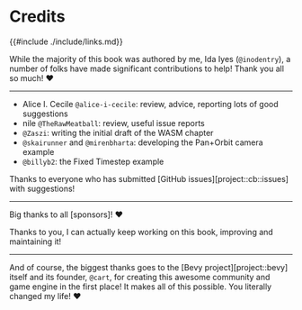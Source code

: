 # Credits

{{#include ./include/links.md}}

While the majority of this book was authored by me, Ida Iyes (`@inodentry`),
a number of folks have made significant contributions to help! Thank you
all so much! ❤️

---

 - Alice I. Cecile `@alice-i-cecile`: review, advice, reporting lots of good suggestions
 - nile `@TheRawMeatball`: review, useful issue reports
 - `@Zaszi`: writing the initial draft of the WASM chapter
 - `@skairunner` and `@mirenbharta`: developing the Pan+Orbit camera example
 - `@billyb2`: the Fixed Timestep example

Thanks to everyone who has submitted [GitHub issues][project::cb::issues] with suggestions!

---

Big thanks to all [sponsors]! ❤️ 

Thanks to you, I can actually keep working on this book, improving and maintaining it!

---

And of course, the biggest thanks goes to the [Bevy project][project::bevy]
itself and its founder, `@cart`, for creating this awesome community and
game engine in the first place! It makes all of this possible. You literally
changed my life! ❤️
